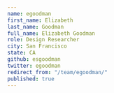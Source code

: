 ```yaml
---
name: egoodman
first_name: Elizabeth
last_name: Goodman
full_name: Elizabeth Goodman
role: Design Researcher
city: San Francisco
state: CA
github: esgoodman
twitter: egoodman
redirect_from: "/team/egoodman/"
published: true
---
```


